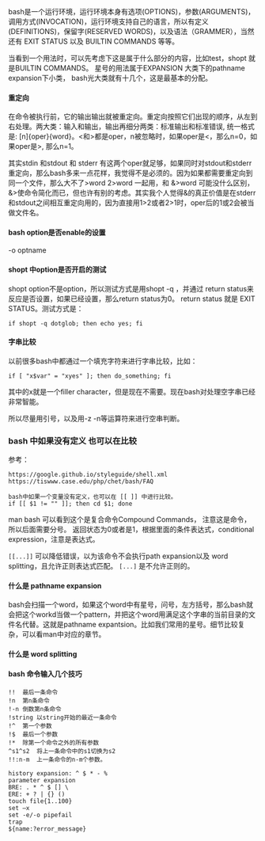 bash是一个运行环境，运行环境本身有选项(OPTIONS)，参数(ARGUMENTS)，调用方式(INVOCATION)，运行环境支持自己的语言，所以有定义(DEFINITIONS)，保留字(RESERVED WORDS)，以及语法（GRAMMER），当然还有 EXIT STATUS 以及 BUILTIN COMMANDS 等等。

当看到一个用法时，可以先考虑下这是属于什么部分的内容，比如test，shopt 就是BUILTIN COMMANDS。 星号的用法属于EXPANSION 大类下的pathname expansion下小类， bash光大类就有十几个，这是最基本的分配。

#### 重定向

在命令被执行前，它的输出输出就被重定向。重定向按照它们出现的顺序，从左到右处理。两大类：输入和输出，输出再细分两类：标准输出和标准错误, 统一格式是: \[n\]{oper}{word}。<和>都是oper，n被忽略时，如果oper是<，那么n=0，如果oper是>, 那么n=1。

其实stdin 和stdout 和 stderr 有这两个oper就足够，如果同时对stdout和stderr重定向，那么bash多来一点花样，我觉得不是必须的。因为如果都需要重定向到同一个文件，那么大不了>word 2>word 一起用，和 &>word 可能没什么区别， &>使命令简化而已，但也许有别的考虑。其实我个人觉得&的真正价值是在stderr和stdout之间相互重定向用的，因为直接用1>2或者2>1时，oper后的1或2会被当做文件名。

#### bash option是否enable的设置

-o  optname

#### shopt 中option是否开启的测试

shopt option不是option，所以测试方式是用shopt -q ，并通过 return status来反应是否设置，如果已经设置，那么return status为0。
return status 就是 EXIT STATUS。测试方式是：

    if shopt -q dotglob; then echo yes; fi

#### 字串比较

以前很多bash中都通过一个填充字符来进行字串比较，比如：

    if [ "x$var" = "xyes" ]; then do_something; fi
    
其中的x就是一个filler character，但是现在不需要。现在bash对处理空字串已经非常智能。

所以尽量用引号，以及用-z -n等运算符来进行空串判断。

### bash 中如果没有定义 也可以在比较
参考：

    https://google.github.io/styleguide/shell.xml
    https://tiswww.case.edu/php/chet/bash/FAQ

    bash中如果一个变量没有定义，也可以在 [[ ]] 中进行比较。
    if [[ $1 != "" ]]; then cd $1; done

man bash 可以看到这个是复合命令Compound Commands， 注意这是命令，所以后面需要分号。
返回状态为0或者是1，根据里面的条件表达式，conditional expression，注意是表达式。

`[[...]]` 可以降低错误，以为该命令不会执行path expansion以及 word splitting，且允许正则表达式匹配。 `[...]` 是不允许正则的。

#### 什么是 pathname expansion

bash会扫描一个word，如果这个word中有星号，问号，左方括号，那么bash就会把这个workd当做一个pattern，并把这个word用满足这个字串的当前目录的文件名代替。这就是pathname expantsion。比如我们常用的星号。细节比较复杂，可以看man中对应的章节。

#### 什么是 word splitting

#### bash 命令输入几个技巧

    !!	最后一条命令
    !n	第n条命令
    !-n	倒数第n条命令
    !string	以string开始的最近一条命令
    !^	第一个参数
    !$	最后一个参数
    !*	除第一个命令之外的所有参数
    ^s1^s2	将上一条命令中的s1切换为s2
    !!:n-m	上一条命令的n-m个参数。
    
    history expansion: ^ $ * - %
    parameter expansion
    BRE: . * ^ $ [] \
    ERE: + ? | {} () 
    touch file{1..100}
    set –x
    set -e/-o pipefail
    trap
    ${name:?error_message}
